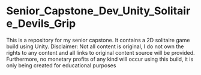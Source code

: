 # Senior_Capstone_Dev_Unity_Solitaire_Devils_Grip
This is a repository for my senior capstone. It contains a 2D solitaire game build using Unity. Disclaimer: Not all content is original, I do not own the rights to any content and all links to original content source will be provided. Furthermore, no monetary profits of any kind will occur using this build, it is only being created for educational purposes 
